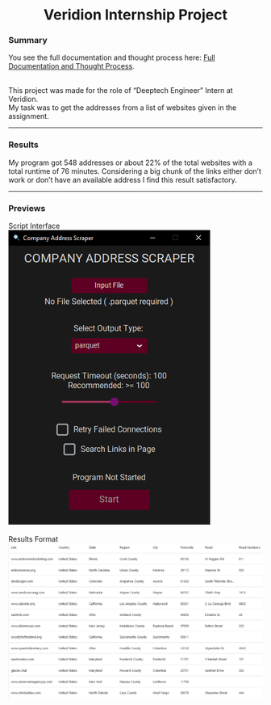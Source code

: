 <h1 align="center">Veridion Internship Project</h1>

<h3>Summary</h3>

You see the full documentation and thought process here: [Full Documentation and Thought Process](https://github.com/Git-Lukyen/Veridion-Assignment/blob/main/Documentation/Veridion%20Internship%20Project.pdf). <br><br>

This project was made for the role of “Deeptech Engineer” Intern at Veridion. <br>
My task was to get the addresses from a list of websites given in the assignment. <br>
___
<h3>Results</h3>
My program got 548 addresses or about 22% of the total websites with a total runtime of 76 minutes. Considering a big chunk of the links either don’t work or don’t have an available address I find this result satisfactory. <br>

___
<h3>Previews</h3>
Script Interface <br>
<img src="https://github.com/Git-Lukyen/Veridion-Assignment/blob/main/Documentation/ProjectScreenshots/Screenshot_6.png">
<br><br>
Results Format <br>
<img src="https://github.com/Git-Lukyen/Veridion-Assignment/blob/main/Documentation/ProjectScreenshots/Screenshot_5.png">

